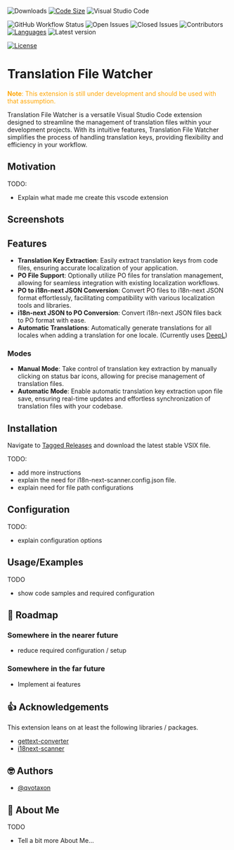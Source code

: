 <!-- ![Logo](./logo.jpg)
<small>Generated using CoPilot</small> -->

![Downloads](https://img.shields.io/visual-studio-marketplace/d/qvotaxon.translation-file-watcher.png?logo=github&branch=main)
[![Code Size](https://img.shields.io/github/languages/code-size/qvotaxon/translation-file-watcher.png?logo=github&branch=main)](https://github.com/qvotaxon/translation-file-watcher/releases)
![Visual Studio Code](https://img.shields.io/badge/VS%20Code-^1.61.0-blue.png?logo=github&branch=main)

![GitHub Workflow Status](https://img.shields.io/github/actions/workflow/status/qvotaxon/translation-file-watcher/release.yml?logo=github&branch=main)
![Open Issues](https://img.shields.io/github/issues/qvotaxon/translation-file-watcher?logo=github&branch=main)
![Closed Issues](https://img.shields.io/github/issues-closed/qvotaxon/translation-file-watcher?logo=github&branch=main)
![Contributors](https://img.shields.io/github/contributors/qvotaxon/translation-file-watcher?logo=github&branch=main)
[![Languages](https://img.shields.io/github/languages/top/qvotaxon/translation-file-watcher.png?logo=github&branch=main)](https://github.com/qvotaxon/translation-file-watcher/releases)
![Latest version](https://img.shields.io/github/package-json/v/qvotaxon/translation-file-watcher)

[![License](https://img.shields.io/github/license/qvotaxon/translation-file-watcher.png?logo=github)](https://github.com/qvotaxon/translation-file-watcher/releases)

<!-- [![FOSSA Status](https://app.fossa.com/api/projects/git%2Bgithub.com%2Fqvotaxon%2Ftranslation-file-watcher.svg?type=shield)](https://app.fossa.com/projects/git%2Bgithub.com%2Fqvotaxon%2Ftranslation-file-watcher?ref=badge_shield) -->

# Translation File Watcher

<span style="color:orange;">**Note**: This extension is still under development and should be used with that assumption.</span>

Translation File Watcher is a versatile Visual Studio Code extension designed to streamline the management of translation files within your development projects. With its intuitive features, Translation File Watcher simplifies the process of handling translation keys, providing flexibility and efficiency in your workflow.

## Motivation

TODO:

- Explain what made me create this vscode extension

## Screenshots

<!-- ![App Screenshot](https://via.placeholder.com/468x300?text=App+Screenshot+Here) -->

## Features

- **Translation Key Extraction**: Easily extract translation keys from code files, ensuring accurate localization of your application.
- **PO File Support**: Optionally utilize PO files for translation management, allowing for seamless integration with existing localization workflows.
- **PO to i18n-next JSON Conversion**: Convert PO files to i18n-next JSON format effortlessly, facilitating compatibility with various localization tools and libraries.
- **i18n-next JSON to PO Conversion**: Convert i18n-next JSON files back to PO format with ease.
- **Automatic Translations**: Automatically generate translations for all locales when adding a translation for one locale. (Currently uses [DeepL](https://www.deepl.com/translator))

### Modes

- **Manual Mode**: Take control of translation key extraction by manually clicking on status bar icons, allowing for precise management of translation files.
- **Automatic Mode**: Enable automatic translation key extraction upon file save, ensuring real-time updates and effortless synchronization of translation files with your codebase.

## Installation

Navigate to [Tagged Releases](https://github.com/qvotaxon/translation-file-watcher/tags) and download the latest stable VSIX file.

TODO:

- add more instructions
- explain the need for i18n-next-scanner.config.json file.
- explain need for file path configurations

## Configuration

TODO:

- explain configuration options

## Usage/Examples

TODO

- show code samples and required configuration

## 🚧 Roadmap

### Somewhere in the nearer future

- reduce required configuration / setup

### Somewhere in the far future

- Implement ai features

## 👍 Acknowledgements

This extension leans on at least the following libraries / packages.

- [gettext-converter](https://github.com/locize/gettext-converter)
- [i18next-scanner](https://github.com/i18next/i18next-scanner)

## 🤓 Authors

- [@qvotaxon](https://www.github.com/qvotaxon)

## 🚀 About Me

TODO

- Tell a bit more About Me...

<!-- ## License

[![FOSSA Status](https://app.fossa.com/api/projects/git%2Bgithub.com%2Fqvotaxon%2Ftranslation-file-watcher.svg?type=large)](https://app.fossa.com/projects/git%2Bgithub.com%2Fqvotaxon%2Ftranslation-file-watcher?ref=badge_large) -->
